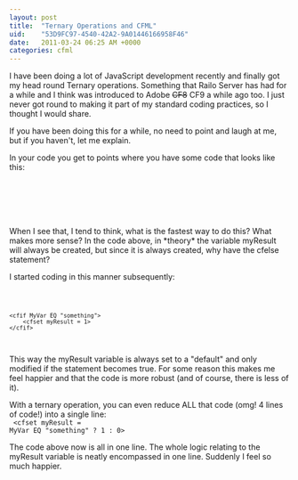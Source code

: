 ```yaml
---
layout: post
title:  "Ternary Operations and CFML"
uid:	"53D9FC97-4540-42A2-9A01446166958F46"
date:   2011-03-24 06:25 AM +0000
categories: cfml
---
```

<p>
I have been doing a lot of JavaScript development recently and finally got my head round Ternary operations. Something that Railo Server has had for a while and I think was introduced to Adobe <del>CF8</del> CF9 a while ago too. I just never got round to making it part of my standard coding practices, so I thought I would share. 
</p>
<p>
If you have been doing this for a while, no need to point and laugh at me, but if you haven't, let me explain. 
</p>

<p>
In your code you get to points where you have some code that looks like this:
<br>
<code>
<cfif MyVar EQ "something">
	<cfset myResult = 1>
<cfelse>
	<cfset myResult = 0>
</cfif>
</code>
</p>

<p>
When I see that, I tend to think, what is the fastest way to do this? What makes more sense? In the code above, in *theory* the variable myResult will always be created, but since it is always created, why have the cfelse statement?
</p>
	
<p>
I started coding in this manner subsequently:
<br>
<code>
	<cfset myResult = 0>

	<cfif MyVar EQ "something">
		<cfset myResult = 1>
	</cfif>	
</code>
</p>
<p>
This way the myResult variable is always set to a "default" and only modified if the <cfif> statement becomes true. For some reason this makes me feel happier and that the code is more robust (and of course, there is less of it).
</p>	

<p>

With a ternary operation, you can even reduce ALL that code (omg! 4 lines of code!) into a single line:
<br>
<code>
	<cfset myResult = MyVar EQ "something" ? 1 : 0>	
</code>
</p>	

<p>
The code above now is all in one line. The whole logic relating to the myResult variable is neatly encompassed in one line. Suddenly I feel so much happier.
</p>